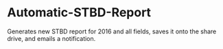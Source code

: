 # Automatic-STBD-Report
Generates new STBD report for 2016 and all fields, saves it onto the share drive, and emails a notification. 
